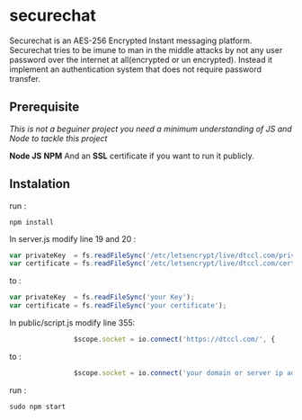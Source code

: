 # securechat
Securechat is an AES-256 Encrypted Instant messaging platform.
Securechat tries to be imune to man in the middle attacks by not any user password over the internet at all(encrypted or un encrypted).
Instead it implement an authentication system that does not require password transfer.
## Prerequisite 
*This is not a beguiner project you need a minimum understanding of JS and Node to tackle this project*

**Node JS**
**NPM**
And an **SSL** certificate if you want to run it publicly.

## Instalation

run :
```
npm install
```
In server.js modify line 19 and 20 :
``` javascript 
var privateKey  = fs.readFileSync('/etc/letsencrypt/live/dtccl.com/privkey.pem');
var certificate = fs.readFileSync('/etc/letsencrypt/live/dtccl.com/cert.pem');
```
to :
``` javascript 
var privateKey  = fs.readFileSync('your Key');
var certificate = fs.readFileSync('your certificate');
```

In public/script.js modify line 355:
``` javascript 
				$scope.socket = io.connect('https://dtccl.com/', {
```
to :
``` javascript 
				$scope.socket = io.connect('your domain or server ip adress', {
```

run :
```
sudo npm start
```
